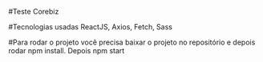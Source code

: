 #Teste Corebiz

#Tecnologias usadas 
ReactJS, Axios, Fetch, Sass

#Para rodar o projeto você precisa baixar o projeto no repositório e depois rodar npm install. Depois npm start
